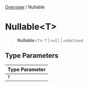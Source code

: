 [Overview](../index.md) / Nullable

# Nullable\<T\>

> **Nullable**\<`T`\>: `T` \| `null` \| `undefined`

## Type Parameters

| Type Parameter |
| ------ |
| `T` |
